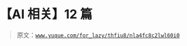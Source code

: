 # 【AI 相关】12 篇

> 原文：[`www.yuque.com/for_lazy/thfiu8/nla4fc8c2lwl60i0`](https://www.yuque.com/for_lazy/thfiu8/nla4fc8c2lwl60i0)

